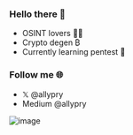 ### Hello there 👋

- OSINT lovers 🕵️‍♂️
- Crypto degen ₿
- Currently learning pentest 📖

### Follow me 🌐

- 𝕏 @allypry
- Medium @allypry

![image](https://github.com/AllyPry/AllyPry/assets/129699558/fc8fa246-7f13-4c7c-8ee0-c7fa2c07966e)

<!--
**AllyPry/AllyPry** is a ✨ _special_ ✨ repository because its `README.md` (this file) appears on your GitHub profile.

Here are some ideas to get you started:

- 🌱 I’m currently learning Python
- 🤔 I’m looking for help with ...
- 💬 Ask me about ...
- 📫 How to reach me: ...
-->

